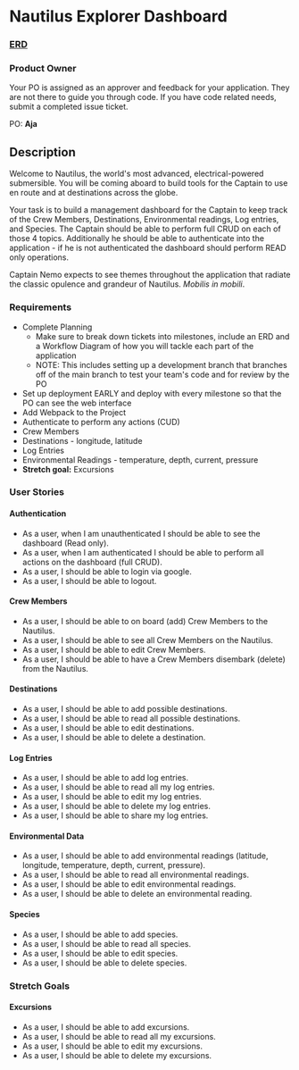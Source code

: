 # Nautilus Explorer Dashboard

### [ERD](https://dbdiagram.io/d/60316602fcdcb6230b20bc70)

### Product Owner
Your PO is assigned as an approver and feedback for your application. They are not there to guide you through code. If you have code related needs, submit a completed issue ticket.

PO: **Aja**

## Description
Welcome to Nautilus, the world's most advanced, electrical-powered submersible. You will be coming aboard to build tools for the Captain to use en route and at destinations across the globe.

Your task is to build a management dashboard for the Captain to keep track of the Crew Members, Destinations, Environmental readings, Log entries, and Species. The Captain should be able to perform full CRUD on each of those 4 topics.  Additionally he should be able to authenticate into the application - if he is not authenticated the dashboard should perform READ only operations.

Captain Nemo expects to see themes throughout the application that radiate the classic opulence and grandeur of Nautilus.
*Mobilis in mobili*.

### Requirements
* Complete Planning
    * Make sure to break down tickets into milestones, include an ERD and a Workflow Diagram of how you will tackle each part of the application
    * NOTE: This includes setting up a development branch that branches off of the main branch to test your team's code and for review by the PO
* Set up deployment EARLY and deploy with every milestone so that the PO can see the web interface
* Add Webpack to the Project
* Authenticate to perform any actions (CUD)
* Crew Members
* Destinations - longitude, latitude
* Log Entries
* Environmental Readings - temperature, depth, current, pressure
* **Stretch goal:** Excursions

### User Stories
#### Authentication
* As a user, when I am unauthenticated I should be able to see the dashboard (Read only).
* As a user, when I am authenticated I should be able to perform all actions on the dashboard (full CRUD).
* As a user, I should be able to login via google.
* As a user, I should be able to logout.

#### Crew Members
* As a user, I should be able to on board (add) Crew Members to the Nautilus.
* As a user, I should be able to see all Crew Members on the Nautilus.
* As a user, I should be able to edit Crew Members.
* As a user, I should be able to have a Crew Members disembark (delete) from the Nautilus.

#### Destinations
* As a user, I should be able to add possible destinations.
* As a user, I should be able to read all possible destinations.
* As a user, I should be able to edit destinations.
* As a user, I should be able to delete a destination.

#### Log Entries
* As a user, I should be able to add log entries.
* As a user, I should be able to read all my log entries.
* As a user, I should be able to edit my log entries.
* As a user, I should be able to delete my log entries.
* As a user, I should be able to share my log entries.

#### Environmental Data
* As a user, I should be able to add environmental readings (latitude, longitude, temperature, depth, current, pressure).
* As a user, I should be able to read all environmental readings.
* As a user, I should be able to edit environmental readings.
* As a user, I should be able to delete an environmental reading.

#### Species
* As a user, I should be able to add species.
* As a user, I should be able to read all species.
* As a user, I should be able to edit species.
* As a user, I should be able to delete species.

### Stretch Goals
#### Excursions
* As a user, I should be able to add excursions.
* As a user, I should be able to read all my excursions.
* As a user, I should be able to edit my excursions.
* As a user, I should be able to delete my excursions.
